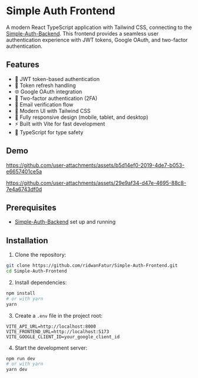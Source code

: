 # Simple Auth Frontend

A modern React TypeScript application with Tailwind CSS, connecting to the [Simple-Auth-Backend](https://github.com/ridwanFatur/Simple-Auth-Backend). This frontend provides a seamless user authentication experience with JWT tokens, Google OAuth, and two-factor authentication.

## Features

- 🔐 JWT token-based authentication
- 🔄 Token refresh handling
- 🌐 Google OAuth integration
- 📱 Two-factor authentication (2FA)
- 📧 Email verification flow
- 🎨 Modern UI with Tailwind CSS
- 📱 Fully responsive design (mobile, tablet, and desktop)
- ⚡ Built with Vite for fast development
- 📝 TypeScript for type safety

## Demo



https://github.com/user-attachments/assets/b5d14ef0-2019-4de7-b053-e6657401ce5a



https://github.com/user-attachments/assets/29e9af34-d47e-4695-88c8-7e4a6743df0d



## Prerequisites

- [Simple-Auth-Backend](https://github.com/ridwanFatur/Simple-Auth-Backend) set up and running

## Installation

1. Clone the repository:

```bash
git clone https://github.com/ridwanFatur/Simple-Auth-Frontend.git
cd Simple-Auth-Frontend
```

2. Install dependencies:

```bash
npm install
# or with yarn
yarn
```

3. Create a `.env` file in the project root:

```
VITE_API_URL=http://localhost:8000
VITE_FRONTEND_URL=http://localhost:5173
VITE_GOOGLE_CLIENT_ID=your_google_client_id
```

4. Start the development server:

```bash
npm run dev
# or with yarn
yarn dev
```
